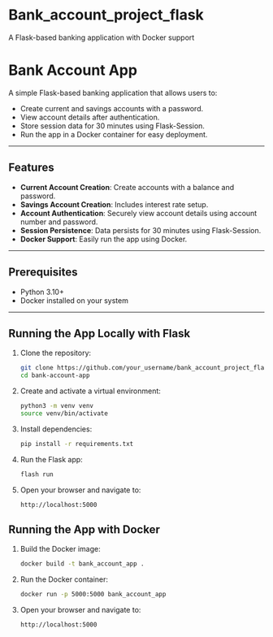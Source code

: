 # Bank_account_project_flask
A Flask-based banking application with Docker support

# Bank Account App

A simple Flask-based banking application that allows users to:
- Create current and savings accounts with a password.
- View account details after authentication.
- Store session data for 30 minutes using Flask-Session.
- Run the app in a Docker container for easy deployment.

---

## Features
- **Current Account Creation**: Create accounts with a balance and password.
- **Savings Account Creation**: Includes interest rate setup.
- **Account Authentication**: Securely view account details using account number and password.
- **Session Persistence**: Data persists for 30 minutes using Flask-Session.
- **Docker Support**: Easily run the app using Docker.

---

## Prerequisites
- Python 3.10+
- Docker installed on your system

---

## Running the App Locally with Flask

1. Clone the repository:
   ```bash
   git clone https://github.com/your_username/bank_account_project_flask.git
   cd bank-account-app
   ```
2. Create and activate a virtual environment:
   ```bash
   python3 -m venv venv
   source venv/bin/activate
   ```
3. Install dependencies:
   ```bash
   pip install -r requirements.txt
   ```
4. Run the Flask app:
   ```bash
   flash run
   ```
5. Open your browser and navigate to:
   ```arduino
   http://localhost:5000
   ```
## Running the App with Docker

1. Build the Docker image:
   ```bash
   docker build -t bank_account_app .
   ```
2. Run the Docker container:
   ```bash
   docker run -p 5000:5000 bank_account_app
   ```
3. Open your browser and navigate to:
   ```arduino
   http://localhost:5000
   ```
